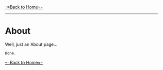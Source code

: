 [-=Back to Home=-](https://funlw65.github.io/)

<hr />

# About
Well, just an About page...

```markdown
Done.
```
[-=Back to Home=-](https://funlw65.github.io/)  

